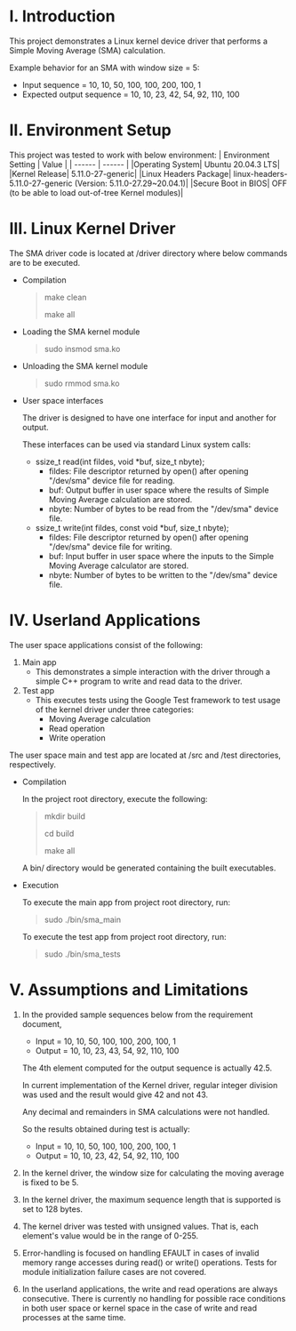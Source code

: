 # I. Introduction

This project demonstrates a Linux kernel device driver that performs a Simple Moving Average (SMA) calculation.

Example behavior for an SMA with window size = 5:

* Input sequence = 10, 10, 50, 100, 100, 200, 100, 1
* Expected output sequence = 10, 10, 23, 42, 54, 92, 110, 100

# II. Environment Setup

This project was tested to work with below environment:
| Environment Setting | Value |
| ------ | ------ |
|Operating System| Ubuntu 20.04.3 LTS|
|Kernel Release| 5.11.0-27-generic|
|Linux Headers Package| linux-headers-5.11.0-27-generic (Version: 5.11.0-27.29~20.04.1)|
|Secure Boot in BIOS| OFF (to be able to load out-of-tree Kernel modules)|

# III. Linux Kernel Driver

The SMA driver code is located at /driver directory where below commands are to be executed.

* Compilation
  > make clean
  >
  > make all

* Loading the SMA kernel module
  > sudo insmod sma.ko

* Unloading the SMA kernel module
  > sudo rmmod sma.ko

* User space interfaces

  The driver is designed to have one interface for input and another for output.

  These interfaces can be used via standard Linux system calls:
  * ssize_t read(int fildes, void *buf, size_t nbyte);
    * fildes: File descriptor returned by open() after opening "/dev/sma" device file for reading.
    * buf: Output buffer in user space where the results of Simple Moving Average calculation are stored.
    * nbyte: Number of bytes to be read from the "/dev/sma" device file.
  * ssize_t write(int fildes, const void *buf, size_t nbyte);
    * fildes: File descriptor returned by open() after opening "/dev/sma" device file for writing.
    * buf: Input buffer in user space where the inputs to the Simple Moving Average calculator are stored.
    * nbyte: Number of bytes to be written to the "/dev/sma" device file.

# IV. Userland Applications

The user space applications consist of the following:
1. Main app
    - This demonstrates a simple interaction with the driver through a simple C++ program to write and read data to the driver.
2. Test app
    - This executes tests using the Google Test framework to test usage of the kernel driver under three categories:
      - Moving Average calculation
      - Read operation
      - Write operation

The user space main and test app are located at /src and /test directories, respectively.

* Compilation

  In the project root directory, execute the following:
  > mkdir build
  >
  > cd build
  >
  > make all

  A bin/ directory would be generated containing the built executables.

* Execution

  To execute the main app from project root directory, run:
  > sudo ./bin/sma_main

  To execute the test app from project root directory, run:
  > sudo ./bin/sma_tests

# V. Assumptions and Limitations
1. In the provided sample sequences below from the requirement document,
    * Input = 10, 10, 50, 100, 100, 200, 100, 1
    * Output = 10, 10, 23, 43, 54, 92, 110, 100

    The 4th element computed for the output sequence is actually 42.5.

    In current implementation of the Kernel driver, regular integer division was used and the result would give 42 and not 43.

    Any decimal and remainders in SMA calculations were not handled.

    So the results obtained during test is actually:
    * Input = 10, 10, 50, 100, 100, 200, 100, 1
    * Output = 10, 10, 23, 42, 54, 92, 110, 100

2. In the kernel driver, the window size for calculating the moving average is fixed to be 5.

3. In the kernel driver, the maximum sequence length that is supported is set to 128 bytes.

4. The kernel driver was tested with unsigned values. That is, each element's value would be in the range of 0-255.

5. Error-handling is focused on handling EFAULT in cases of invalid memory range accesses during read() or write() operations. Tests for module initialization failure cases are not covered.

6. In the userland applications, the write and read operations are always consecutive. There is currently no handling for possible race conditions in both user space or kernel space in the case of write and read processes at the same time.
